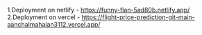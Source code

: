 1.Deployment on netlify - https://funny-flan-5ad80b.netlify.app/
2.Deployment on vercel - https://flight-price-prediction-git-main-aanchalmahajan3112.vercel.app/
